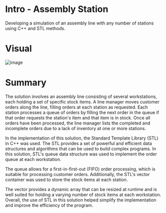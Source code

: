 # Intro - Assembly Station
 Developing a simulation of an assembly line with any number of stations using C++ and STL methods. 
 
 
 # Visual 
 ![image](https://user-images.githubusercontent.com/85801475/222190210-0cd9222f-b85b-44e7-9299-976778c3c68b.png)

 
 # Summary
 
The solution involves an assembly line consisting of several workstations, each holding a set of specific stock items. A line manager moves customer orders along the line, filling orders at each station as requested. Each station processes a queue of orders by filling the next order in the queue if that order requests the station's item and that item is in stock. Once all orders have been processed, the line manager lists the completed and incomplete orders due to a lack of inventory at one or more stations.

In the implementation of this solution, the Standard Template Library (STL) in C++ was used. The STL provides a set of powerful and efficient data structures and algorithms that can be used to build complex programs. In this solution, STL's queue data structure was used to implement the order queue at each workstation. 

The queue allows for a first-in-first-out (FIFO) order processing, which is suitable for processing customer orders. Additionally, the STL's vector container was used to store the stock items at each station. 

The vector provides a dynamic array that can be resized at runtime and is well suited for holding a varying number of stock items at each workstation. Overall, the use of STL in this solution helped simplify the implementation and improve the efficiency of the program.





